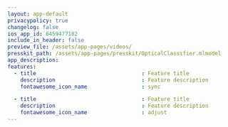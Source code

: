 ```yaml
---
layout: app-default
privacypolicy: true
changelog: false
ios_app_id: 6459477182
include_in_header: false
preview_file: /assets/app-pages/videos/
presskit_path: /assets/app-pages/presskit/OpticalClassifier.mlmodel
app_description: 
features:
  - title                                 : Feature title
    description                           : Feature description
    fontawesome_icon_name                 : sync

  - title                                 : Feature title
    description                           : Feature description
    fontawesome_icon_name                 : adjust
---
```

